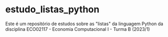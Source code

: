 # estudo_listas_python
Este é um repositório de estudos sobre as "listas" da linguagem Python da disciplina ECO02117 - Economia Computacional I - Turma B (2023/1)
